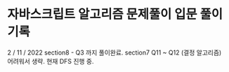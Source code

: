 # 자바스크립트 알고리즘 문제풀이 입문 풀이 기록
2 / 11 / 2022 section8 - Q3 까지 풀이완료.
section7 Q11 ~ Q12 (결정 알고리즘) 어려워서 생략.
현재 DFS 진행 중.